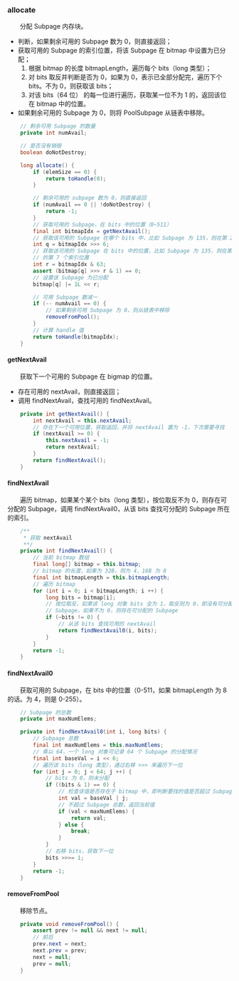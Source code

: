 ### allocate
　　分配 Subpage 内存块。

- 判断，如果剩余可用的 Subpage 数为 0，则直接返回；
- 获取可用的 Subpage 的索引位置，将该 Subpage 在 bitmap 中设置为已分配；
    1. 根据 bitmap 的长度 bitmapLength，遍历每个 bits（long 类型）；
    2. 对 bits 取反并判断是否为 0，如果为 0，表示已全部分配完，遍历下个 bits。不为 0，则获取该 bits；
    3. 对该 bits（64 位） 的每一位进行遍历，获取某一位不为 1 的，返回该位在 bitmap 中的位置。
- 如果剩余可用的 Subpage 为 0，则将 PoolSubpage 从链表中移除。

```java
    // 剩余可用 Subpage 的数量
    private int numAvail;

    // 是否没有销毁
    boolean doNotDestroy;

    long allocate() {
        if (elemSize == 0) {
            return toHandle(0);
        }

        // 剩余可用的 subpage 数为 0，则直接返回
        if (numAvail == 0 || !doNotDestroy) {
            return -1;
        }
        // 获取可用的 Subpage，在 bits 中的位置（0~511）
        final int bitmapIdx = getNextAvail();
        // 获取该可用的 Subpage 在哪个 bits 中，比如 Subpage 为 135，则在第 2 个 bits 中
        int q = bitmapIdx >>> 6;
        // 获取该可用的 Subpage 在 bits 中的位置，比如 Subpage 为 135，则在第 2 个 bits 中
        // 的第 7 个索引位置
        int r = bitmapIdx & 63;
        assert (bitmap[q] >>> r & 1) == 0;
        // 设置该 Subpage 为已分配
        bitmap[q] |= 1L << r;

        // 可用 Subpage 数减一
        if (-- numAvail == 0) {
            // 如果剩余可用 Subpage 为 0，则从链表中移除
            removeFromPool();
        }
        // 计算 handle 值
        return toHandle(bitmapIdx);
    }
```

#### getNextAvail
　　获取下一个可用的 Subpage 在 bigmap 的位置。

- 存在可用的 nextAvail，则直接返回；
- 调用 findNextAvail，查找可用的 findNextAvail。

```java
    private int getNextAvail() {
        int nextAvail = this.nextAvail;
        // 存在下一个可用位置，获取返回，并将 nextAvail 置为 -1，下次需要寻找
        if (nextAvail >= 0) {
            this.nextAvail = -1;
            return nextAvail;
        }
        return findNextAvail();
    }
```

#### findNextAvail
　　遍历 bitmap，如果某个某个 bits（long 类型），按位取反不为 0，则存在可分配的 Subpage，调用 findNextAvail0，从该 bits 查找可分配的 Subpage 所在的索引。

```java
    /**
     * 获取 nextAvail
     **/
    private int findNextAvail() {
        // 当前 bitmap 数组
        final long[] bitmap = this.bitmap;
        // bitmap 的长度，如果为 32B，则为 4，16B 为 8
        final int bitmapLength = this.bitmapLength;
        // 遍历 bitmap
        for (int i = 0; i < bitmapLength; i ++) {
            long bits = bitmap[i];
            // 按位取反，如果该 long 对象 bits 全为 1，取反则为 0，即没有可分配的
            // Subpage，如果不为 0，则存在可分配的 Subpage
            if (~bits != 0) {
                // 从该 bits 查找可用的 nextAvail
                return findNextAvail0(i, bits);
            }
        }
        return -1;
    }
```

#### findNextAvail0
　　获取可用的 Subpage，在 bits 中的位置（0-511，如果 bitmapLength 为 8 的话。为 4，则是 0-255）。

```java
    // Subpage 的总数
    private int maxNumElems;

    private int findNextAvail0(int i, long bits) {
        // Subpage 总数
        final int maxNumElems = this.maxNumElems;
        // 乘以 64，一个 long 对象可记录 64 个 Subpage 的分配情况
        final int baseVal = i << 6;
        // 遍历该 bits（long 类型），通过右移 >>> 来遍历下一位
        for (int j = 0; j < 64; j ++) {
            // bits 为 0，则未分配
            if ((bits & 1) == 0) {
                // 检查该值是否存在于 bitmap 中，即判断要找的值是否超过 Subpage 总数
                int val = baseVal | j;
                // 不超过 Subpage 总数，返回当前值
                if (val < maxNumElems) {
                    return val;
                } else {
                    break;
                }
            }
            // 右移 bits，获取下一位
            bits >>>= 1;
        }
        return -1;
    }
```

#### removeFromPool
　　移除节点。

```java
    private void removeFromPool() {
        assert prev != null && next != null;
        // 前后
        prev.next = next;
        next.prev = prev;
        next = null;
        prev = null;
    }
```
